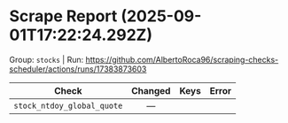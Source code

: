 # Scrape Report (2025-09-01T17:22:24.292Z)

Group: `stocks`  |  Run: https://github.com/AlbertoRoca96/scraping-checks-scheduler/actions/runs/17383873603

| Check | Changed | Keys | Error |
|---|:---:|:--|:--|
| `stock_ntdoy_global_quote` | — |  |  |
